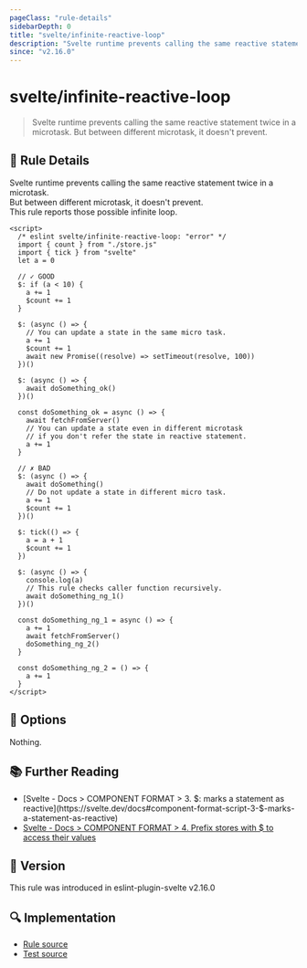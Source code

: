 ```yaml
---
pageClass: "rule-details"
sidebarDepth: 0
title: "svelte/infinite-reactive-loop"
description: "Svelte runtime prevents calling the same reactive statement twice in a microtask. But between different microtask, it doesn't prevent."
since: "v2.16.0"
---
```


# svelte/infinite-reactive-loop

> Svelte runtime prevents calling the same reactive statement twice in a microtask. But between different microtask, it doesn't prevent.

## :book: Rule Details

Svelte runtime prevents calling the same reactive statement twice in a microtask.<br/>
But between different microtask, it doesn't prevent.<br/>
This rule reports those possible infinite loop.

<ESLintCodeBlock>

<!--eslint-skip-->

```svelte
<script>
  /* eslint svelte/infinite-reactive-loop: "error" */
  import { count } from "./store.js"
  import { tick } from "svelte"
  let a = 0

  // ✓ GOOD
  $: if (a < 10) {
    a += 1
    $count += 1
  }

  $: (async () => {
    // You can update a state in the same micro task.
    a += 1
    $count += 1
    await new Promise((resolve) => setTimeout(resolve, 100))
  })()

  $: (async () => {
    await doSomething_ok()
  })()

  const doSomething_ok = async () => {
    await fetchFromServer()
    // You can update a state even in different microtask
    // if you don't refer the state in reactive statement.
    a += 1
  }

  // ✗ BAD
  $: (async () => {
    await doSomething()
    // Do not update a state in different micro task.
    a += 1
    $count += 1
  })()

  $: tick(() => {
    a = a + 1
    $count += 1
  })

  $: (async () => {
    console.log(a)
    // This rule checks caller function recursively.
    await doSomething_ng_1()
  })()

  const doSomething_ng_1 = async () => {
    a += 1
    await fetchFromServer()
    doSomething_ng_2()
  }

  const doSomething_ng_2 = () => {
    a += 1
  }
</script>
```

</ESLintCodeBlock>

## :wrench: Options

Nothing.

## :books: Further Reading

- [Svelte - Docs > COMPONENT FORMAT > 3. $: marks a statement as reactive](https://svelte.dev/docs#component-format-script-3-$-marks-a-statement-as-reactive)
- [Svelte - Docs > COMPONENT FORMAT > 4. Prefix stores with $ to access their values](https://svelte.dev/docs#component-format-script-4-prefix-stores-with-$-to-access-their-values)

## :rocket: Version

This rule was introduced in eslint-plugin-svelte v2.16.0

## :mag: Implementation

- [Rule source](https://github.com/sveltejs/eslint-plugin-svelte/blob/main/src/rules/infinite-reactive-loop.ts)
- [Test source](https://github.com/sveltejs/eslint-plugin-svelte/blob/main/tests/src/rules/infinite-reactive-loop.ts)
